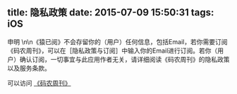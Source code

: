 title: 隐私政策
date: 2015-07-09 15:50:31
tags: iOS
---


申明 \n\n《猿已阅》不会存留你的（用户）任何信息，包括Email，若你需要订阅《码农周刊》，可以在［隐私政策与订阅］中输入你的Email进行订阅。若你（用户）确认订阅，一切事宜与此应用作者无关，请详细阅读《码农周刊》的隐私政策以及服务条款。

可以访问 [《码农周刊》](http://weekly.manong.io/)